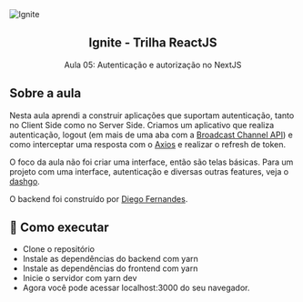 <img alt="Ignite" src="https://i.imgur.com/eCVyxxy.png">
<h2 align="center">
  Ignite - Trilha ReactJS
</h2>
<p align="center">
  Aula 05: Autenticação e autorização no NextJS
</p>

## Sobre a aula

Nesta aula aprendi a construir aplicações que suportam autenticação, tanto no Client Side como no Server Side. Criamos um aplicativo que realiza autenticação, logout (em mais de uma aba com a [Broadcast Channel API](https://developer.mozilla.org/en-US/docs/Web/API/Broadcast_Channel_API)) e como interceptar uma resposta com o [Axios](https://github.com/axios/axios) e realizar o refresh de token. 

O foco da aula não foi criar uma interface, então são telas básicas. Para um projeto com uma interface, autenticação e diversas outras features, veja o <a href="https://github.com/matheuslanduci/dash-go">dashgo</a>.

O backend foi construído por [Diego Fernandes](https://github.com/diego3g).

## 🚀 Como executar

- Clone o repositório
- Instale as dependências do backend com yarn
- Instale as dependências do frontend com yarn
- Inicie o servidor com yarn dev
- Agora você pode acessar localhost:3000 do seu navegador.